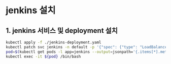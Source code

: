 # jenkins 설치

## 1. jenkins 서비스 및 deployment 설치

```sh
kubectl apply -f ./jenkins-deployment.yaml
kubectl patch svc jenkins -n default -p '{"spec": {"type": "LoadBalancer", "externalIPs":["192.168.0.80"]}}'
pod=$(kubectl get pods -l app=jenkins --output=jsonpath='{.items[*].metadata.name}')
kubectl exec -it ${pod} /bin/bash
```
